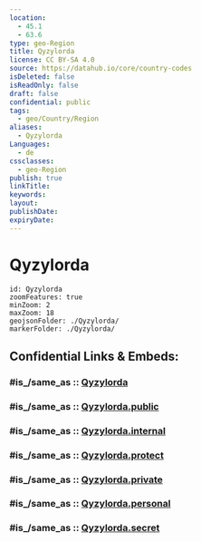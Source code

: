 ```yaml
---
location:
  - 45.1
  - 63.6
type: geo-Region
title: Qyzylorda
license: CC BY-SA 4.0
source: https://datahub.io/core/country-codes
isDeleted: false
isReadOnly: false
draft: false
confidential: public
tags:
  - geo/Country/Region
aliases:
  - Qyzylorda
Languages:
  - de
cssclasses:
  - geo-Region
publish: true
linkTitle:
keywords:
layout:
publishDate:
expiryDate:
---
```


# Qyzylorda

```leaflet
id: Qyzylorda
zoomFeatures: true 
minZoom: 2 
maxZoom: 18
geojsonFolder: ./Qyzylorda/
markerFolder: ./Qyzylorda/
```


## Confidential Links & Embeds: 

### #is_/same_as :: [Qyzylorda](/_Standards/Earth/Continent/Asia/Asia~Central/Kazakhstan/Counties/Qyzylorda.md) 

### #is_/same_as :: [Qyzylorda.public](/_public/Earth/Continent/Asia/Asia~Central/Kazakhstan/Counties/Qyzylorda.public.md) 

### #is_/same_as :: [Qyzylorda.internal](/_internal/Earth/Continent/Asia/Asia~Central/Kazakhstan/Counties/Qyzylorda.internal.md) 

### #is_/same_as :: [Qyzylorda.protect](/_protect/Earth/Continent/Asia/Asia~Central/Kazakhstan/Counties/Qyzylorda.protect.md) 

### #is_/same_as :: [Qyzylorda.private](/_private/Earth/Continent/Asia/Asia~Central/Kazakhstan/Counties/Qyzylorda.private.md) 

### #is_/same_as :: [Qyzylorda.personal](/_personal/Earth/Continent/Asia/Asia~Central/Kazakhstan/Counties/Qyzylorda.personal.md) 

### #is_/same_as :: [Qyzylorda.secret](/_secret/Earth/Continent/Asia/Asia~Central/Kazakhstan/Counties/Qyzylorda.secret.md)

